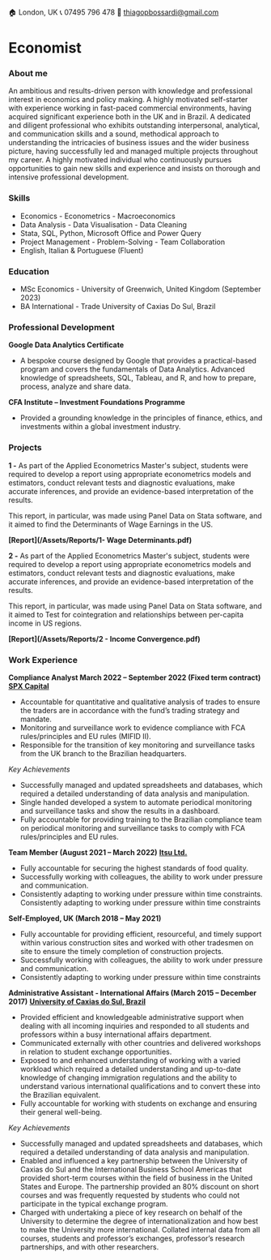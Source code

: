 🏠 London, UK	     📞 07495 796 478	      📧 thiagopbossardi@gmail.com

# Economist

### About me
An ambitious and results-driven person with knowledge and professional interest in economics and policy making. A highly
motivated self-starter with experience working in fast-paced commercial environments, having acquired significant
experience both in the UK and in Brazil. A dedicated and diligent professional who exhibits outstanding interpersonal,
analytical, and communication skills and a sound, methodical approach to understanding the intricacies of business issues
and the wider business picture, having successfully led and managed multiple projects throughout my career. A highly
motivated individual who continuously pursues opportunities to gain new skills and experience and insists on thorough
and intensive professional development.

### Skills
- Economics - Econometrics - Macroeconomics 
- Data Analysis - Data Visualisation - Data Cleaning  
- Stata, SQL, Python, Microsoft Office and Power Query
- Project Management - Problem-Solving - Team Collaboration
- English, Italian & Portuguese (Fluent)

### Education
- MSc Economics - University of Greenwich, United Kingdom (September 2023)
- BA International - Trade University of Caxias Do Sul, Brazil 

### Professional Development
**Google Data Analytics Certificate**
- A bespoke course designed by Google that provides a practical-based program and covers the fundamentals of Data
Analytics. Advanced knowledge of spreadsheets, SQL, Tableau, and R, and how to prepare, process, analyze and share
data.

**CFA Institute – Investment Foundations Programme**
- Provided a grounding knowledge in the principles of finance, ethics, and investments within a global investment industry. 

### Projects
**1 -** As part of the Applied Econometrics Master's subject, students were required to develop a report using appropriate econometrics models and estimators, conduct relevant tests and diagnostic evaluations, make accurate inferences, and provide an evidence-based interpretation of the results.

This report, in particular, was made using Panel Data on Stata software, and it aimed to find the Determinants of Wage Earnings in the US.

**[Report](/Assets/Reports/1- Wage Determinants.pdf)**

**2 -** As part of the Applied Econometrics Master's subject, students were required to develop a report using appropriate econometrics models and estimators, conduct relevant tests and diagnostic evaluations, make accurate inferences, and provide an evidence-based interpretation of the results.

This report, in particular, was made using Panel Data on Stata software, and it aimed to Test for cointegration and relationships between per-capita income in US regions.

**[Report](/Assets/Reports/2 - Income Convergence.pdf)**



### Work Experience
**Compliance Analyst March 2022 – September 2022 (Fixed term contract)**
**[SPX Capital](https://www.spxcapital.com/en/home/)**
- Accountable for quantitative and qualitative analysis of trades to ensure the traders are in accordance with the
fund’s trading strategy and mandate.
- Monitoring and surveillance work to evidence compliance with FCA rules/principles and EU rules (MIFID II).
- Responsible for the transition of key monitoring and surveillance tasks from the UK branch to the Brazilian
headquarters.

*Key Achievements*
- Successfully managed and updated spreadsheets and databases, which required a detailed understanding of data
analysis and manipulation.
- Single handed developed a system to automate periodical monitoring and surveillance tasks and show the results in
a dashboard.
- Fully accountable for providing training to the Brazilian compliance team on periodical monitoring and surveillance
tasks to comply with FCA rules/principles and EU rules.

**Team Member (August 2021 – March 2022)**
**[Itsu Ltd.](https://www.itsu.com/)**
- Fully accountable for securing the highest standards of food quality.
- Successfully working with colleagues, the ability to work under pressure and communication.
- Consistently adapting to working under pressure within time constraints. Consistently adapting to working under
pressure within time constraints

**Self-Employed, UK (March 2018 – May 2021)**
- Fully accountable for providing efficient, resourceful, and timely support within various construction sites and worked
with other tradesmen on site to ensure the timely completion of construction projects.
- Successfully working with colleagues, the ability to work under pressure and communication.
- Consistently adapting to working under pressure within time constraints
  
**Administrative Assistant - International Affairs (March 2015 – December 2017)**
**[University of Caxias do Sul, Brazil](https://www.ucs.br/site)**
- Provided efficient and knowledgeable administrative support when dealing with all incoming inquiries and responded
to all students and professors within a busy international affairs department.
- Communicated externally with other countries and delivered workshops in relation to student exchange
opportunities.
- Exposed to and enhanced understanding of working with a varied workload which required a detailed understanding
and up-to-date knowledge of changing immigration regulations and the ability to understand various international
qualifications and to convert these into the Brazilian equivalent.
- Fully accountable for working with students on exchange and ensuring their general well-being.
  
*Key Achievements*
- Successfully managed and updated spreadsheets and databases, which required a detailed understanding of data
analysis and manipulation.
- Enabled and influenced a key partnership between the University of Caxias do Sul and the International Business
School Americas that provided short-term courses within the field of business in the United States and Europe. The
partnership provided an 80% discount on short courses and was frequently requested by students who could not
participate in the typical exchange program.
- Charged with undertaking a piece of key research on behalf of the University to determine the degree of
internationalization and how best to make the University more international. Collated internal data from all courses,
students and professor’s exchanges, professor’s research partnerships, and with other researchers.
